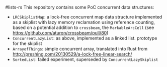 #lists-rs
This repository contains some PoC concurrent data structures:
- `LRCSkiplistMap`: a lock-free concurrent map data structure implemented as a skiplist with lazy memory reclamation using reference counting, based on a potential addition to `crossbeam`, the `MarkableArcCell` (see https://github.com/aturon/crossbeam/pull/80)
- `ConcurrentLazyList`: as above, implemented as a linked list. prototype for the skiplist
- `ArrayofThings`: simple concurrent array, translated into Rust from http://preshing.com/20130529/a-lock-free-linear-search/
- `SortedList`: failed experiment, superseded by `ConcurrentLazySkiplist`
